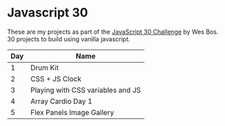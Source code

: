 # Javascript 30

These are my projects as part of the [JavaScript 30 Challenge](https://javascript30.com/) by Wes Bos. 30 projects to build using vanilla javascript.

Day | Name
--- | --- 
1 |  Drum Kit
2 | CSS + JS Clock
3 | Playing with CSS variables and JS
4 | Array Cardio Day 1
5 | Flex Panels Image Gallery